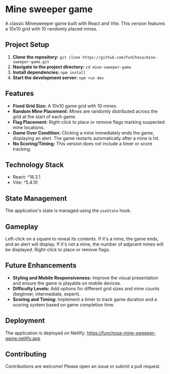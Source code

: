 # Mine sweeper game

A classic Minesweeper game built with React and Vite.  This version features a 10x10 grid with 10 randomly placed mines.

## Project Setup

1. **Clone the repository:** `git clone https://github.com/FunChosa/mine-sweeper-game.git`
2. **Navigate to the project directory:** `cd mine-sweeper-game`
3. **Install dependencies:** `npm install`
4. **Start the development server:** `npm run dev`

## Features

* **Fixed Grid Size:**  A 10x10 game grid with 10 mines.
* **Random Mine Placement:** Mines are randomly distributed across the grid at the start of each game.
* **Flag Placement:** Right-click to place or remove flags marking suspected mine locations.
* **Game Over Condition:**  Clicking a mine immediately ends the game, displaying an alert. The game restarts automatically after a mine is hit.
* **No Scoring/Timing:** This version does not include a timer or score tracking.

## Technology Stack

* React: ^18.3.1
* Vite: ^5.4.10

## State Management

The application's state is managed using the `useState` hook.

## Gameplay

Left-click on a square to reveal its contents. If it's a mine, the game ends, and an alert will display. If it's not a mine, the number of adjacent mines will be displayed. Right-click to place or remove flags.

## Future Enhancements

* **Styling and Mobile Responsiveness:**  Improve the visual presentation and ensure the game is playable on mobile devices.
* **Difficulty Levels:** Add options for different grid sizes and mine counts (beginner, intermediate, expert).
* **Scoring and Timing:** Implement a timer to track game duration and a scoring system based on game completion time.

## Deployment

The application is deployed on Netlify: https://funchosa-mine-sweeper-game.netlify.app

## Contributing

Contributions are welcome! Please open an issue or submit a pull request.
